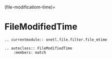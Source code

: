 (file-modificatiom-time)=

# FileModifiedTime

```{eval-rst}
.. currentmodule:: onetl.file.filter.file_mtime
```

```{eval-rst}
.. autoclass:: FileModifiedTime
    :members: match
```
